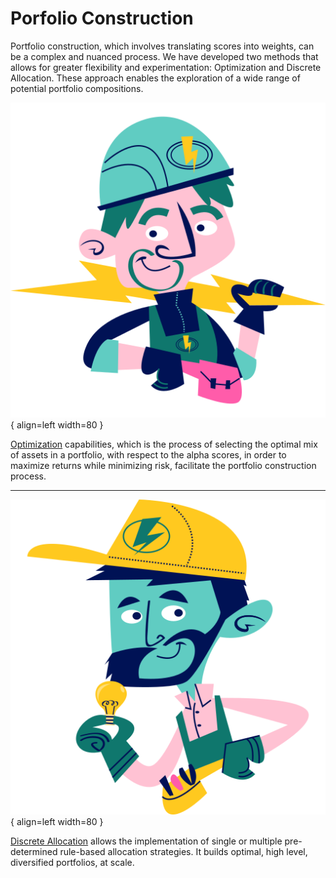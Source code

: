 # Porfolio Construction

Portfolio construction, which involves translating scores into weights, can be a complex and nuanced process. We have developed two methods that allows for greater flexibility and experimentation: Optimization and Discrete Allocation. These approach enables the exploration of a wide range of potential portfolio compositions.

<div class="result" markdown>

![Image title](../../../assets/images/flaticon_1.png){ align=left width=80 }

[Optimization](./optimize.md) capabilities, which is the process of selecting the optimal mix of assets in a portfolio, with respect to the alpha scores, in order to maximize returns while minimizing risk, facilitate the portfolio construction process.

</div>

 ***

<div class="result" markdown>

![Image title](../../../assets/images/flaticon_2.png){ align=left width=80 }

[Discrete Allocation](./discrete_allocation.md) allows the implementation of single or multiple pre-determined rule-based allocation strategies. It builds optimal, high level, diversified portfolios, at scale. 

</div>

